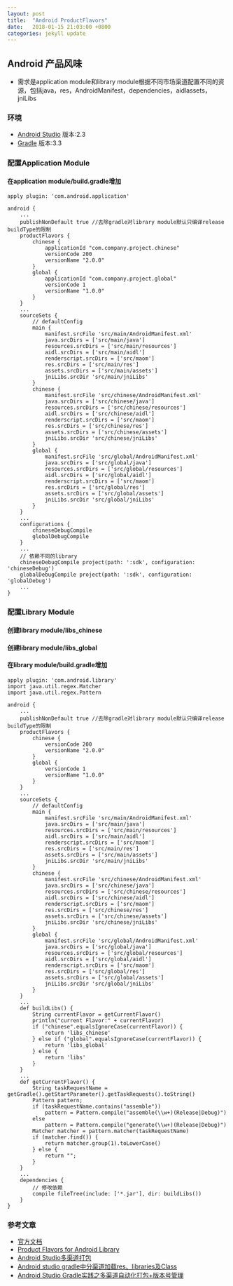 ```yaml
---
layout: post
title:  "Android ProductFlavors"
date:   2018-01-15 21:03:00 +0800
categories: jekyll update
---
```

## Android 产品风味
* 需求是application module和library module根据不同市场渠道配置不同的资源，包括java，res，AndroidManifest，dependencies，aidlassets，jniLibs

### 环境
* [Android Studio][AndroidStudio-Install-Instructions] 版本:2.3
* [Gradle][Gradle-Install-Instructions] 版本:3.3

### 配置Application Module
#### 在application module/build.gradle增加
	apply plugin: 'com.android.application'

	android {
		...
		publishNonDefault true //去除gradle对library module默认只编译release buildType的限制
		productFlavors {
		    chinese {
		    	applicationId "com.company.project.chinese"
		        versionCode 200
		        versionName "2.0.0"
		    }
		    global {
		    	applicationId "com.company.project.global"
		        versionCode 1
		        versionName "1.0.0"
		    }
		}
		...
		sourceSets {
			// defaultConfig
	        main {
	            manifest.srcFile 'src/main/AndroidManifest.xml'
	            java.srcDirs = ['src/main/java']
	            resources.srcDirs = ['src/main/resources']
	            aidl.srcDirs = ['src/main/aidl']
	            renderscript.srcDirs = ['src/maom']
	            res.srcDirs = ['src/main/res']
	            assets.srcDirs = ['src/main/assets']
	            jniLibs.srcDir 'src/main/jniLibs'
	        }
	        chinese {
	            manifest.srcFile 'src/chinese/AndroidManifest.xml'
	            java.srcDirs = ['src/chinese/java']
	            resources.srcDirs = ['src/chinese/resources']
	            aidl.srcDirs = ['src/chinese/aidl']
	            renderscript.srcDirs = ['src/maom']
	            res.srcDirs = ['src/chinese/res']
	            assets.srcDirs = ['src/chinese/assets']
	            jniLibs.srcDir 'src/chinese/jniLibs'
	        }
	        global {
	            manifest.srcFile 'src/global/AndroidManifest.xml'
	            java.srcDirs = ['src/global/java']
	            resources.srcDirs = ['src/global/resources']
	            aidl.srcDirs = ['src/global/aidl']
	            renderscript.srcDirs = ['src/maom']
	            res.srcDirs = ['src/global/res']
	            assets.srcDirs = ['src/global/assets']
	            jniLibs.srcDir 'src/global/jniLibs'
	        }
    	}
    	...
    	configurations {
    		chineseDebugCompile
    		globalDebugCompile
		}
		...
		// 依赖不同的library
		chineseDebugCompile project(path: ':sdk', configuration: 'chineseDebug')
    	globalDebugCompile project(path: ':sdk', configuration: 'globalDebug')
    	...
	}

### 配置Library Module
#### 创建library module/libs_chinese

#### 创建library module/libs_global

#### 在library module/build.gradle增加
	apply plugin: 'com.android.library'
	import java.util.regex.Matcher
	import java.util.regex.Pattern

	android {
		...
		publishNonDefault true //去除gradle对library module默认只编译release buildType的限制
		productFlavors {
		    chinese {
		        versionCode 200
		        versionName "2.0.0"
		    }
		    global {
		        versionCode 1
		        versionName "1.0.0"
		    }
		}
		...
		sourceSets {
			// defaultConfig
	        main {
	            manifest.srcFile 'src/main/AndroidManifest.xml'
	            java.srcDirs = ['src/main/java']
	            resources.srcDirs = ['src/main/resources']
	            aidl.srcDirs = ['src/main/aidl']
	            renderscript.srcDirs = ['src/maom']
	            res.srcDirs = ['src/main/res']
	            assets.srcDirs = ['src/main/assets']
	            jniLibs.srcDir 'src/main/jniLibs'
	        }
	        chinese {
	            manifest.srcFile 'src/chinese/AndroidManifest.xml'
	            java.srcDirs = ['src/chinese/java']
	            resources.srcDirs = ['src/chinese/resources']
	            aidl.srcDirs = ['src/chinese/aidl']
	            renderscript.srcDirs = ['src/maom']
	            res.srcDirs = ['src/chinese/res']
	            assets.srcDirs = ['src/chinese/assets']
	            jniLibs.srcDir 'src/chinese/jniLibs'
	        }
	        global {
	            manifest.srcFile 'src/global/AndroidManifest.xml'
	            java.srcDirs = ['src/global/java']
	            resources.srcDirs = ['src/global/resources']
	            aidl.srcDirs = ['src/global/aidl']
	            renderscript.srcDirs = ['src/maom']
	            res.srcDirs = ['src/global/res']
	            assets.srcDirs = ['src/global/assets']
	            jniLibs.srcDir 'src/global/jniLibs'
	        }
    	}
    	...
    	def buildLibs() {
		    String currentFlavor = getCurrentFlavor()
		    println("current Flavor:" + currentFlavor)
		    if ("chinese".equalsIgnoreCase(currentFlavor)) {
		        return 'libs_chinese'
		    } else if ("global".equalsIgnoreCase(currentFlavor)) {
		        return 'libs_global'
		    } else {
		        return 'libs'
		    }
		}
		...
		def getCurrentFlavor() {
		    String taskRequestName = getGradle().getStartParameter().getTaskRequests().toString()
		    Pattern pattern;
		    if (taskRequestName.contains("assemble"))
		        pattern = Pattern.compile("assemble(\\w+)(Release|Debug)")
		    else
		        pattern = Pattern.compile("generate(\\w+)(Release|Debug)")
		    Matcher matcher = pattern.matcher(taskRequestName)
		    if (matcher.find()) {
		        return matcher.group(1).toLowerCase()
		    } else {
		        return "";
		    }
		}
		...
		dependencies {
			// 修改依赖
    		compile fileTree(include: ['*.jar'], dir: buildLibs())
		}
	}

### 参考文章
* [官方文档][build-variants-instructions]
* [Product Flavors for Android Library](https://android.jlelse.eu/product-flavors-for-android-library-d3b2d240fca2)
* [Android Studio多渠道打包](https://www.ezlippi.com/blog/2015/03/android-studio-prefrence.html)
* [Android studio gradle中分渠道加载res、libraries及Class](https://www.jianshu.com/p/d7d51a1363cd)
* [Android Studio Gradle实践之多渠道自动化打包+版本号管理](https://unclechen.github.io/2015/10/22/Android%20Studio%20Gradle%E5%AE%9E%E8%B7%B5%E4%B9%8B%E5%A4%9A%E6%B8%A0%E9%81%93%E8%87%AA%E5%8A%A8%E5%8C%96%E6%89%93%E5%8C%85+%E7%89%88%E6%9C%AC%E5%8F%B7%E7%AE%A1%E7%90%86/)

[AndroidStudio-Install-Instructions]: https://developer.android.com/studio/index.html
[Gradle-Install-Instructions]: https://gradle.org/
[build-variants-instructions]: https://developer.android.com/studio/build/build-variants.html?hl=zh-cn